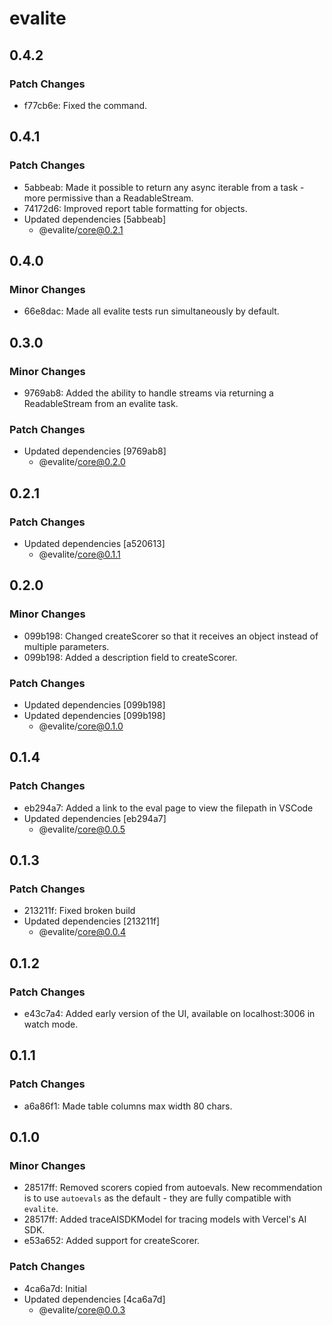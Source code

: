 # evalite

## 0.4.2

### Patch Changes

- f77cb6e: Fixed the <path> command.

## 0.4.1

### Patch Changes

- 5abbeab: Made it possible to return any async iterable from a task - more permissive than a ReadableStream.
- 74172d6: Improved report table formatting for objects.
- Updated dependencies [5abbeab]
  - @evalite/core@0.2.1

## 0.4.0

### Minor Changes

- 66e8dac: Made all evalite tests run simultaneously by default.

## 0.3.0

### Minor Changes

- 9769ab8: Added the ability to handle streams via returning a ReadableStream from an evalite task.

### Patch Changes

- Updated dependencies [9769ab8]
  - @evalite/core@0.2.0

## 0.2.1

### Patch Changes

- Updated dependencies [a520613]
  - @evalite/core@0.1.1

## 0.2.0

### Minor Changes

- 099b198: Changed createScorer so that it receives an object instead of multiple parameters.
- 099b198: Added a description field to createScorer.

### Patch Changes

- Updated dependencies [099b198]
- Updated dependencies [099b198]
  - @evalite/core@0.1.0

## 0.1.4

### Patch Changes

- eb294a7: Added a link to the eval page to view the filepath in VSCode
- Updated dependencies [eb294a7]
  - @evalite/core@0.0.5

## 0.1.3

### Patch Changes

- 213211f: Fixed broken build
- Updated dependencies [213211f]
  - @evalite/core@0.0.4

## 0.1.2

### Patch Changes

- e43c7a4: Added early version of the UI, available on localhost:3006 in watch mode.

## 0.1.1

### Patch Changes

- a6a86f1: Made table columns max width 80 chars.

## 0.1.0

### Minor Changes

- 28517ff: Removed scorers copied from autoevals. New recommendation is to use `autoevals` as the default - they are fully compatible with `evalite`.
- 28517ff: Added traceAISDKModel for tracing models with Vercel's AI SDK.
- e53a652: Added support for createScorer.

### Patch Changes

- 4ca6a7d: Initial
- Updated dependencies [4ca6a7d]
  - @evalite/core@0.0.3
